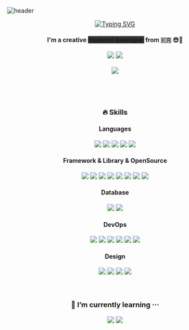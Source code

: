 ![header](https://capsule-render.vercel.app/api?type=waving&color=0:D1B5EE,100:B4D1F6&height=300&section=header&text=Welcome!&fontSize=90&animation=fadeIn&fontColor=FFFFFF&fontAlignY=38&desc=Yujin's%20Github%20Profile💜&descAlignY=52&descAlign=62)

<div align="center">
  <a href="https://git.io/typing-svg"><img src="https://readme-typing-svg.demolab.com?font=Shrikhand&size=25&pause=2000&color=B696EB&center=true&vCenter=true&width=438&height=25&lines=Hi+there!+I'm+Yujin%F0%9F%91%A9%F0%9F%8F%BB%E2%80%8D%F0%9F%92%BB" alt="Typing SVG" /></a>
  <h4 align="center">
    I'm a creative <strong style="background-color: rgb(50, 50, 50);">frontend developer</strong> from 🇰🇷 😎🖤
  </h4>
  <a href="mailto:j_jongleur@naver.com" target="_blank"><img src="https://img.shields.io/badge/j_jongleur@naver.com-BA84E9?style=flat-square&logo=Mail.Ru&logoColor=white"/></a>
  <a href="https://www.instagram.com/u_jewel_/" target="_blank"><img src="https://img.shields.io/badge/u_jewel_-FFEA94?style=flat-square&logo=Instagram&logoColor=black"/></a>
  <br/><br/>
  <a href="https://hits.seeyoufarm.com"><img src="https://hits.seeyoufarm.com/api/count/incr/badge.svg?url=https%3A%2F%2Fgithub.com%2Fgjbae1212%2Fhit-counter&count_bg=%23BFBEDD&title_bg=%23898989&icon=&icon_color=%23E7E7E7&title=hits&edge_flat=false"/></a>
  <br/>
</p>

#

<div align="center">
  <br/>
  <h3 align="center">
    🔥 Skills
  </h3>
  
  <h4 align="center">
    Languages
  </h4>
  <img src="https://img.shields.io/badge/JavaScript-F7DF1E?style=flat-square&logo=JavaScript&logoColor=black"/>
  <img src="https://img.shields.io/badge/HTML-E34F26?style=flat-square&logo=HTML5&logoColor=white"/>
  <img src="https://img.shields.io/badge/CSS-1572B6?style=flat-square&logo=CSS3&logoColor=white"/>
  <img src="https://img.shields.io/badge/Java-4E8DB7?style=flat-square&logo=Java&logoColor=black"/>
  <img src="https://img.shields.io/badge/C-A8B9CC?style=flat-square&logo=C&logoColor=black"/>
  
  
  <h4 align="center">
    Framework & Library & OpenSource
  </h4>
  <img src="https://img.shields.io/badge/React-61DAFB?style=flat-square&logo=React&logoColor=black"/>
  <img src="https://img.shields.io/badge/Next.js-000000?style=flat-square&logo=Next.js&logoColor=white"/>
  <img src="https://img.shields.io/badge/Android-3DDC84?style=flat-square&logo=Android&logoColor=white"/>
  <img src="https://img.shields.io/badge/jQuery-0769AD?style=flat-square&logo=jQuery&logoColor=white"/>
  <img src="https://img.shields.io/badge/Recoil-000000?style=flat-square&logo=Recoil&logoColor=white"/>
  <img src="https://img.shields.io/badge/React%20Query-FF4154?style=flat-square&logo=React%20Query&logoColor=white"/>
  <img src="https://img.shields.io/badge/Tailwind%20CSS-06B6D4?style=flat-square&logo=Tailwind%20CSS&logoColor=white"/>
  <img src="https://img.shields.io/badge/Cypress-17202C?style=flat-square&logo=Cypress&logoColor=white"/>

  
  <h4 align="center">
    Database
  </h4>
  <img src="https://img.shields.io/badge/MySQL-4479A1?style=flat-square&logo=MySQL&logoColor=white"/>
  <img src="https://img.shields.io/badge/MongoDB-47A248?style=flat-square&logo=MongoDB&logoColor=white"/>
  
  
  <h4 align="center">
    DevOps
  </h4>
  <img src="https://img.shields.io/badge/Git-F05032?style=flat-square&logo=Git&logoColor=white"/>
  <img src="https://img.shields.io/badge/GitHub-181717?style=flat-square&logo=GitHub&logoColor=white"/>
  <img src="https://img.shields.io/badge/Docker-2496ED?style=flat-square&logo=Docker&logoColor=white"/>
  <img src="https://img.shields.io/badge/Jenkins-D24939?style=flat-square&logo=Jenkins&logoColor=white"/>
  <img src="https://img.shields.io/badge/Kakao%20i%20Cloud-F9E000?style=flat-square&logo=Kakao&logoColor=black"/>
  <img src="https://img.shields.io/badge/Kubernetes-326CE5?style=flat-square&logo=Kubernetes&logoColor=white"/>
  
  
  <h4 align="center">
    Design
  </h4>  
  <img src="https://img.shields.io/badge/Figma-F24E1E?style=flat-square&logo=Figma&logoColor=white"/>
  <img src="https://img.shields.io/badge/Adobe%20Photoshop-31A8FF?style=flat-square&logo=Adobe%20Photoshop&logoColor=white"/>
  <img src="https://img.shields.io/badge/Adobe%20Premiere%20Pro-9999FF?style=flat-square&logo=Adobe%20Premiere%20Pro&logoColor=white"/>
  <img src="https://img.shields.io/badge/Adobe%20Illustrator-FF9A00?style=flat-square&logo=Adobe%20Illustrator&logoColor=white"/>
</div>

<br/>

<div align="center">
  <br/>
  <h3 align="center">
    🌱 I’m currently learning ···
  </h3>
  <img src="https://img.shields.io/badge/TypeScript-3178C6?style=flat-square&logo=TypeScript&logoColor=white"/>
  <img src="https://img.shields.io/badge/React%20Native-61DAFB?style=flat-square&logo=React&logoColor=black"/>
</div>

<br/>
<br/>

<!--
**jongleur6596/jongleur6596** is a ✨ _special_ ✨ repository because its `README.md` (this file) appears on your GitHub profile.

Here are some ideas to get you started:

- 🔭 I’m currently working on ...
- 🌱 I’m currently learning ...
- 👯 I’m looking to collaborate on ...
- 🤔 I’m looking for help with ...
- 💬 Ask me about ...
- 📫 How to reach me: ...
- 😄 Pronouns: ...
- ⚡ Fun fact: ...
-->
